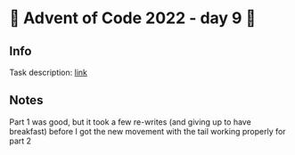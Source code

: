 # 🎄 Advent of Code 2022 - day 9 🎄

## Info

Task description: [link](https://adventofcode.com/2022/day/9)

## Notes

Part 1 was good, but it took a few re-writes (and giving up to have breakfast) before I got the new movement with the tail working properly for part 2